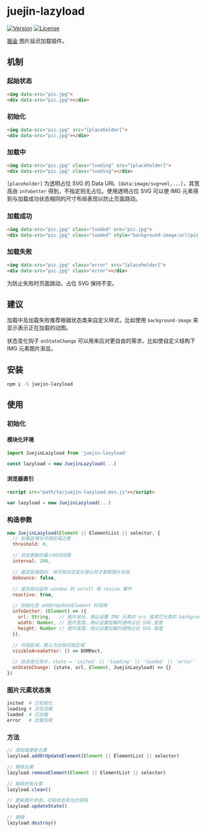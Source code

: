 # juejin-lazyload

[![Version](https://img.shields.io/npm/v/juejin-lazyload.svg?style=flat-square)](https://www.npmjs.com/package/juejin-lazyload)
[![License](https://img.shields.io/npm/l/juejin-lazyload.svg?style=flat-square)](LICENSE)

[掘金](https://juejin.im) 图片延迟加载插件。

## 机制

### 起始状态

```html
<img data-src="pic.jpg">
<div data-src="pic.jpg"></div>
```

### 初始化

```html
<img data-src="pic.jpg" src="[placeholder]">
<div data-src="pic.jpg"></div>
```

### 加载中

```html
<img data-src="pic.jpg" class="loading" src="[placeholder]">
<div data-src="pic.jpg" class="loading"></div>
```

`[placeholder]` 为透明占位 SVG 的 Data URL（`data:image/svg+xml,...`），其宽高由 `infoGetter` 得到，不指定则无占位。使用透明占位 SVG 可以使 IMG 元素得到与加载成功状态相同的尺寸布局表现以防止页面跳动。

### 加载成功

```html
<img data-src="pic.jpg" class="loaded" src="pic.jpg">
<div data-src="pic.jpg" class="loaded" style="background-image:url(pic.jpg)"></div>
```

### 加载失败

```html
<img data-src="pic.jpg" class="error" src="[placeholder]">
<div data-src="pic.jpg" class="error"></div>
```

为防止失败时页面跳动，占位 SVG 保持不变。

## 建议

加载中及加载失败推荐根据状态类来自定义样式，比如使用 `background-image` 来显示表示正在加载的动图。

状态变化钩子 `onStateChange` 可以用来应对更自由的需求，比如使自定义结构下 IMG 元素图片渐显。

## 安装

```bash
npm i -S juejin-lazyload
```

## 使用

### 初始化

#### 模块化环境

```js
import JuejinLazyload from 'juejin-lazyload'

const lazyload = new JuejinLazyload(...)
```

#### 浏览器直引

```html
<script src="path/to/juejin-lazyload.min.js"></script>
```

```js
var lazyload = new JuejinLazyload(...)
```

### 构造参数

```js
new JuejinLazyload(Element || ElementList || selector, {
  // 加载区域与可视区域之差
  threshold: 0,

  // 状态更新的最小时间间隔
  interval: 200,

  // 是否启用防抖，待可视状态变化停止时才更新图片状态
  debounce: false,

  // 是否自动监听 window 的 scroll 和 resize 事件
  reactive: true,

  // 初始化及 addOrUpdateElement 时调用
  infoGetter: (Element) => ({
    url: String,   // 图片地址，用以设置 IMG 元素的 src 或其它元素的 background-image
    width: Number, // 图片宽度，用以设置加载时透明占位 SVG 宽度
    height: Number // 图片高度，用以设置加载时透明占位 SVG 高度
  }),

  // 可视区域，默认为文档可视区域
  visibleAreaGetter: () => DOMRect,

  // 状态变化钩子，state = 'inited' || 'loading' || 'loaded' || 'error'
  onStateChange: (state, url, Element, JuejinLazyload) => {}
})
```

### 图片元素状态类

```bash
inited  # 已初始化
loading # 正在加载
loaded  # 已加载
error   # 加载失败
```

### 方法

```js
// 添加或更新元素
lazyload.addOrUpdateElement(Element || ElementList || selector)

// 移除元素
lazyload.removeElement(Element || ElementList || selector)

// 移除所有元素
lazyload.clean()

// 更新图片状态，可视状态变化时调用
lazyload.updateState()

// 销毁
lazyload.destroy()
```

